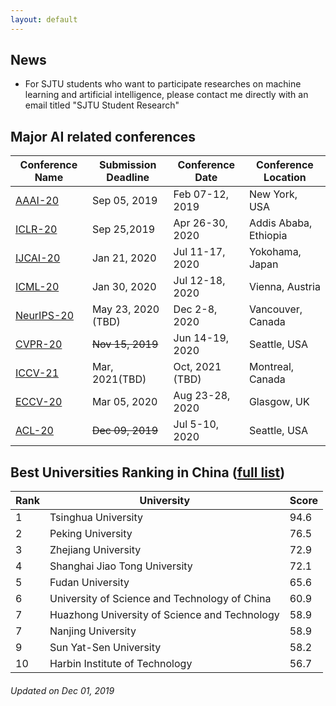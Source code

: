 ```yaml
---
layout: default
---
```

## News
*  For SJTU students who want to participate researches on machine learning and artificial intelligence, please contact me directly with an email titled "SJTU Student Research"

## Major AI related conferences

Conference Name  | Submission Deadline | Conference Date |Conference Location 
----------------- | -------------| -------------|-------------
[AAAI-20](https://aaai.org/Conferences/AAAI-20/)| Sep 05, 2019| Feb 07-12, 2019| New York, USA
[ICLR-20](https://iclr.cc/) | Sep 25,2019| Apr 26-30, 2020|Addis Ababa, Ethiopia
[IJCAI-20](http://www.ijcai20.org) | Jan 21, 2020|Jul 11-17, 2020|Yokohama, Japan
[ICML-20](https://icml.cc/Conferences/2020)| Jan 30, 2020| Jul 12-18, 2020|Vienna, Austria
[NeurIPS-20](https://nips.cc/Conferences/2020)| May 23, 2020 (TBD)| Dec 2-8, 2020|Vancouver, Canada
[CVPR-20](http://cvpr2020.thecvf.com/) | ~~Nov 15, 2019~~|Jun 14-19, 2020|Seattle, USA
[ICCV-21](https://www.thecvf.com/?page_id=100)|Mar, 2021(TBD)|Oct, 2021 (TBD)|Montreal, Canada
[ECCV-20](https://eccv2020.eu/)|Mar 05, 2020|Aug 23-28, 2020|Glasgow, UK
[ACL-20](https://acl2020.org/)|~~Dec 09, 2019~~|Jul 5-10, 2020|Seattle, USA

## Best Universities Ranking in China ([full list](http://www.shanghairanking.com/Chinese_Universities_Rankings/Overall-Ranking-2019.html))
Rank | University | Score
-----|------------|---------
1	|Tsinghua University |	94.6
2	|Peking University	|76.5
3	|Zhejiang University	|72.9
4	|Shanghai Jiao Tong University|	72.1
5	|Fudan University	|65.6
6	|University of Science and Technology of China|	60.9
7	|Huazhong University of Science and Technology|	58.9
7	|Nanjing University	|58.9
9	|Sun Yat-Sen University	|58.2
10	|Harbin Institute of Technology	|56.7 



###### Updated on Dec 01, 2019 

